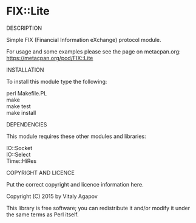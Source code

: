 FIX::Lite
========

DESCRIPTION

Simple FIX (Financial Information eXchange) protocol module.

For usage and some examples please see the page on metacpan.org: <a href="https://metacpan.org/pod/FIX::Lite">https://metacpan.org/pod/FIX::Lite</a>

INSTALLATION

To install this module type the following:

   perl Makefile.PL<br/>
   make<br/>
   make test<br/>
   make install<br/>

DEPENDENCIES

This module requires these other modules and libraries:

IO::Socket<br/>
IO::Select<br/>
Time::HiRes<br/>

COPYRIGHT AND LICENCE

Put the correct copyright and licence information here.

Copyright (C) 2015 by Vitaly Agapov

This library is free software; you can redistribute it and/or modify
it under the same terms as Perl itself.



